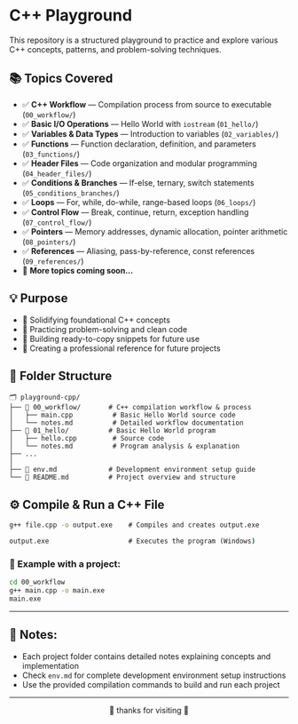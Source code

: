 # C++ Playground

This repository is a structured playground to practice and explore various C++ concepts, patterns, and problem-solving techniques.

## 📚 Topics Covered

- ✅ **C++ Workflow** — Compilation process from source to executable (`00_workflow/`)
- ✅ **Basic I/O Operations** — Hello World with `iostream` (`01_hello/`)
- ✅ **Variables & Data Types** — Introduction to variables (`02_variables/`)
- ✅ **Functions** — Function declaration, definition, and parameters (`03_functions/`)
- ✅ **Header Files** — Code organization and modular programming (`04_header_files/`)
- ✅ **Conditions & Branches** — If-else, ternary, switch statements (`05_conditions_branches/`)
- ✅ **Loops** — For, while, do-while, range-based loops (`06_loops/`)
- ✅ **Control Flow** — Break, continue, return, exception handling (`07_control_flow/`)
- ✅ **Pointers** — Memory addresses, dynamic allocation, pointer arithmetic (`08_pointers/`)
- ✅ **References** — Aliasing, pass-by-reference, const references (`09_references/`)
- 🔄 **More topics coming soon...**

## 💡 Purpose

- 🎯 Solidifying foundational C++ concepts
- 🧠 Practicing problem-solving and clean code
- 📝 Building ready-to-copy snippets for future use
- 📖 Creating a professional reference for future projects

## 📁 Folder Structure

```
🗂️ playground-cpp/
├── 📂 00_workflow/       # C++ compilation workflow & process
│   ├── main.cpp          # Basic Hello World source code
│   └── notes.md          # Detailed workflow documentation
├── 📂 01_hello/          # Basic Hello World program
│   ├── hello.cpp         # Source code
│   └── notes.md          # Program analysis & explanation
├── ...
│
├── 📄 env.md             # Development environment setup guide
└── 📄 README.md          # Project overview and structure
```

## ⚙️ Compile & Run a C++ File
```cmd
g++ file.cpp -o output.exe    # Compiles and creates output.exe

output.exe                    # Executes the program (Windows)
```

### 📝 Example with a project:
```cmd
cd 00_workflow
g++ main.cpp -o main.exe
main.exe
```
---

## 📌 Notes:
- Each project folder contains detailed notes explaining concepts and implementation
- Check `env.md` for complete development environment setup instructions
- Use the provided compilation commands to build and run each project

---
<div align='center'>
🌟 thanks for visiting 🌟
</div>
